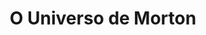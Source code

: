 ---
Numero: 446
title: O Universo de Morton
Autor: A E Van Vogt
Co-autor: 
Ano-de-Publicacao: 1994
Titulo-original: The Universe Maker
Tradutor: António Porto
Co-tradutor: 
Ano-de-edicao: 1953
alias: A-E-Van-Vogt
Autor2-alias: 
Tradutor1-alias: Antonio-Porto
Tradutor2-alias: 
Titulo-link: 446-O-Universo-de-Morton
Capa: 
pags: 
Capa-link: 
---